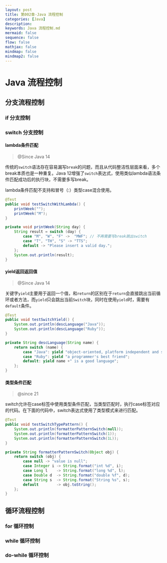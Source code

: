 ```yaml
---
layout: post
title: 第002章-Java 流程控制
categories: [Java]
description: 
keywords: Java 流程控制.md
mermaid: false
sequence: false
flow: false
mathjax: false
mindmap: false
mindmap2: false
---
```

# Java 流程控制

## 分支流程控制

### if 分支控制

### switch 分支控制

#### lambda条件匹配

> @Since Java 14



传统的`switch`语法存在容易漏写`break`的问题，而且从代码整洁性层面来看，多个break本质也是一种重复。Java 12增强了`switch`表达式，使用类似lambda语法条件匹配成功后的执行块，不需要多写break。

lambda条件匹配不支持和冒号（:）类型case混合使用。

```java
@Test
public void testSwitchWithLambda() {
    printWeek("");
    printWeek("M");
}

private void printWeek(String day) {
    String result = switch (day) {
        case "M", "W", "F" ->  "MWF"; // 不再需要写break跳出switch
        case "T", "TH", "S" -> "TTS";
        default -> "Please insert a valid day.";
    };
    System.out.println(result);
}
```



#### yield返回返回值

> @Since Java 14



关键字`yield`主要用于返回一个值，和`return`的区别在于`return`会直接跳出当前循环或者方法，而`yield`只会跳出当前`Switch`块，同时在使用`yield`时，需要有`default`条件。

```java
@Test
public void testSwitchYield() {
    System.out.println(descLanguage("Java"));
    System.out.println(descLanguage("Ruby"));
}

private String descLanguage(String name) {
    return switch (name) {
        case "Java": yield "object-oriented, platform independent and secured";
        case "Ruby": yield "a programmer's best friend";
        default: yield name +" is a good language";
    };
}
```



#### 类型条件匹配

> @since 21



switch允许在case标签中使用类型条件匹配，当类型匹配时，执行case标签对应的代码。在下面的代码中，switch表达式使用了类型模式来进行匹配。

```java
@Test
public void testSwitchTypePattern() {
    System.out.println(formatterPatternSwitch(null));
    System.out.println(formatterPatternSwitch(1));
    System.out.println(formatterPatternSwitch(1L));
}

private String formatterPatternSwitch(Object obj) {
    return switch (obj) {
        case null -> "value is null";
        case Integer i -> String.format("int %d", i);
        case Long l    -> String.format("long %d", l);
        case Double d  -> String.format("double %f", d);
        case String s  -> String.format("String %s", s);
        default        -> obj.toString();
    };
}
```



## 循环流程控制

### for 循环控制



### while 循环控制



### do-while 循环控制